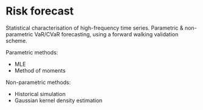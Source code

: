 # Risk forecast

Statistical characterisation of high-frequency time series. Parametric & non-parametric VaR/CVaR forecasting, using a forward walking validation scheme.

Parametric methods:
- MLE
- Method of moments

Non-parametric methods:  
- Historical simulation  
- Gaussian kernel density estimation
